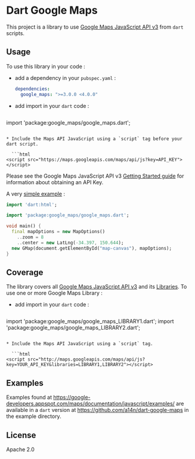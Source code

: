 Dart Google Maps
================

This project is a library to use [Google Maps JavaScript API v3](https://developers.google.com/maps/documentation/javascript/) from `dart` scripts.

## Usage ##
To use this library in your code :
* add a dependency in your `pubspec.yaml` :

  ```yaml
  dependencies:
    google_maps: ">=3.0.0 <4.0.0"
  ```

* add import in your `dart` code :

  ```dart
import 'package:google_maps/google_maps.dart';
```

* Include the Maps API JavaScript using a `script` tag before your dart script.

  ```html
<script src="https://maps.googleapis.com/maps/api/js?key=API_KEY"></script>
```

 Please see the Google Maps JavaScript API v3 [Getting Started guide](https://developers.google.com/maps/documentation/javascript/tutorial#api_key) for information about obtaining an API Key.

A very [simple example](https://github.com/a14n/dart-google-maps/tree/master/example/01-basics/map-simple) :
```dart
import 'dart:html';

import 'package:google_maps/google_maps.dart';

void main() {
  final mapOptions = new MapOptions()
    ..zoom = 8
    ..center = new LatLng(-34.397, 150.644);
  new GMap(document.getElementById("map-canvas"), mapOptions);
}
```

## Coverage ##
The library covers all [Google Maps JavaScript API v3](https://developers.google.com/maps/documentation/javascript/) and its [Libraries](https://developers.google.com/maps/documentation/javascript/libraries).
To use one or more Google Maps Library :
* add import in your `dart` code :

  ```dart
import 'package:google_maps/google_maps_LIBRARY1.dart';
import 'package:google_maps/google_maps_LIBRARY2.dart';
```

* Include the Maps API JavaScript using a `script` tag.

  ```html
<script src="http://maps.googleapis.com/maps/api/js?key=YOUR_API_KEY&libraries=LIBRARY1,LIBRARY2"></script>
```

## Examples ##
Examples found at https://google-developers.appspot.com/maps/documentation/javascript/examples/ are available in a `dart` version at https://github.com/a14n/dart-google-maps in the example directory.

## License ##
Apache 2.0
